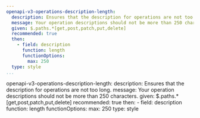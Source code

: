 ```yaml
---
openapi-v3-operations-description-length:
  description: Ensures that the description for operations are not too long.
  message: Your operation descriptions should not be more than 250 characters.
  given: $.paths.*[get,post,patch,put,delete]
  recommended: true
  then:
    - field: description
      function: length
      functionOptions:
        max: 250
  type: style
...
```

openapi-v3-operations-description-length:
  description: Ensures that the description for operations are not too long.
  message: Your operation descriptions should not be more than 250 characters.
  given: $.paths.*[get,post,patch,put,delete]
  recommended: true
  then:
    - field: description
      function: length
      functionOptions:
        max: 250
  type: style
